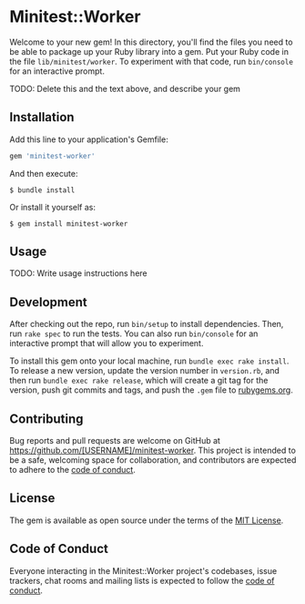 # Minitest::Worker

Welcome to your new gem! In this directory, you'll find the files you need to be able to package up your Ruby library into a gem. Put your Ruby code in the file `lib/minitest/worker`. To experiment with that code, run `bin/console` for an interactive prompt.

TODO: Delete this and the text above, and describe your gem

## Installation

Add this line to your application's Gemfile:

```ruby
gem 'minitest-worker'
```

And then execute:

    $ bundle install

Or install it yourself as:

    $ gem install minitest-worker

## Usage

TODO: Write usage instructions here

## Development

After checking out the repo, run `bin/setup` to install dependencies. Then, run `rake spec` to run the tests. You can also run `bin/console` for an interactive prompt that will allow you to experiment.

To install this gem onto your local machine, run `bundle exec rake install`. To release a new version, update the version number in `version.rb`, and then run `bundle exec rake release`, which will create a git tag for the version, push git commits and tags, and push the `.gem` file to [rubygems.org](https://rubygems.org).

## Contributing

Bug reports and pull requests are welcome on GitHub at https://github.com/[USERNAME]/minitest-worker. This project is intended to be a safe, welcoming space for collaboration, and contributors are expected to adhere to the [code of conduct](https://github.com/[USERNAME]/minitest-worker/blob/master/CODE_OF_CONDUCT.md).


## License

The gem is available as open source under the terms of the [MIT License](https://opensource.org/licenses/MIT).

## Code of Conduct

Everyone interacting in the Minitest::Worker project's codebases, issue trackers, chat rooms and mailing lists is expected to follow the [code of conduct](https://github.com/[USERNAME]/minitest-worker/blob/master/CODE_OF_CONDUCT.md).
